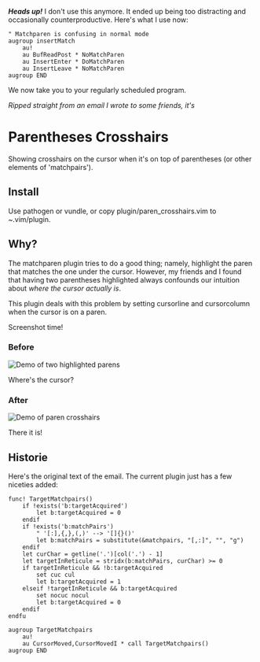 ***Heads up!*** I don't use this anymore. It ended up being too distracting and occasionally counterproductive. Here's what I use now: 

    " Matchparen is confusing in normal mode
    augroup insertMatch
        au!
        au BufReadPost * NoMatchParen
        au InsertEnter * DoMatchParen
        au InsertLeave * NoMatchParen
    augroup END

We now take you to your regularly scheduled program.

*Ripped straight from an email I wrote to some friends, it's*

# Parentheses Crosshairs

Showing crosshairs on the cursor when it's on top of parentheses (or other
elements of 'matchpairs').

## Install

Use pathogen or vundle, or copy plugin/paren_crosshairs.vim to ~.vim/plugin.


## Why?

The matchparen plugin tries to do a good thing; namely, highlight the paren that
matches the one under the cursor. However, my friends and I found that having
two parentheses highlighted always confounds our intuition about *where the
cursor actually is*.

This plugin deals with this problem by setting cursorline and cursorcolumn when
the cursor is on a paren.

Screenshot time!

### Before
![Demo of two highlighted parens](http://i.imgur.com/5iZPJ.png "Before")

Where's the cursor?

### After
![Demo of paren crosshairs](http://i.imgur.com/i8uld.png?1 "After")

There it is!

## Historie

Here's the original text of the email. The current plugin just has a few
niceties added:

```vim
func! TargetMatchpairs()
    if !exists('b:targetAcquired')
        let b:targetAcquired = 0
    endif
    if !exists('b:matchPairs')
        " '[:],{,},(,)' --> '[]{}()'
        let b:matchPairs = substitute(&matchpairs, "[,:]", "", "g")
    endif
    let curChar = getline('.')[col('.') - 1]
    let targetInReticule = stridx(b:matchPairs, curChar) >= 0
    if targetInReticule && !b:targetAcquired
        set cuc cul
        let b:targetAcquired = 1
    elseif !targetInReticule && b:targetAcquired
        set nocuc nocul
        let b:targetAcquired = 0
    endif
endfu

augroup TargetMatchpairs
    au!
    au CursorMoved,CursorMovedI * call TargetMatchpairs()
augroup END
```
